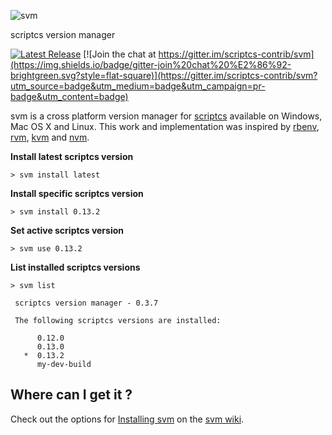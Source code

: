 ![svm](https://raw.githubusercontent.com/scriptcs-contrib/svm/master/assets/logo.png)

scriptcs version manager

[![Latest Release](http://img.shields.io/badge/svm-0.3.7-blue.svg?style=flat-square)](https://github.com/scriptcs-contrib/svm/releases/tag/v0.3.7) [![Join the chat at https://gitter.im/scriptcs-contrib/svm](https://img.shields.io/badge/gitter-join%20chat%20%E2%86%92-brightgreen.svg?style=flat-square)](https://gitter.im/scriptcs-contrib/svm?utm_source=badge&utm_medium=badge&utm_campaign=pr-badge&utm_content=badge)

svm is a cross platform version manager for [scriptcs](http://scriptcs.net/ "scriptcs makes it easy to write and execute C# with a simple text editor.") available on Windows, Mac OS X and Linux. This work and implementation was inspired by [rbenv](https://github.com/sstephenson/rbenv), [rvm](https://github.com/wayneeseguin/rvm), [kvm](https://github.com/aspnet/KRuntime/tree/dev/setup) and [nvm](https://github.com/creationix/nvm).

**Install latest scriptcs version**

```
> svm install latest
```

**Install specific scriptcs version**

```
> svm install 0.13.2
```

**Set active scriptcs version**

```
> svm use 0.13.2
```

**List installed scriptcs versions**

```
> svm list

 scriptcs version manager - 0.3.7

 The following scriptcs versions are installed:

      0.12.0
      0.13.0
   *  0.13.2
      my-dev-build
```

## Where can I get it ?

Check out the options for [Installing svm](https://github.com/scriptcs-contrib/svm/wiki/Installing-svm) on the [svm wiki](https://github.com/scriptcs-contrib/svm/wiki).